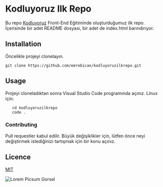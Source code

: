 # __Kodluyoruz Ilk Repo__
Bu repo [Kodluyoruz](https://kodluyoruz.org) Front-End Eğitiminde oluşturduğumuz ilk repo. İçerisinde bir adet README dosyası, bir adet de index.html barındırıyor.

## __Installation__
Öncelikle projeyi clonelayın.

```
git clone https://github.com/emrebican/kodluyoruzilkrepo.git
```
## __Usage__
Projeyi cloneladıktan sonra Visual Studio Code programında açınız.
Linux için:
 ```
    cd kodluyoruzilkrepo
    code .
```

### __Contributing__
Pull requestler kabul edilir. Büyük değişiklikler için, lütfen önce neyi değiştirmek istediğinizi tartışmak için bir konu açınız.

## __Licence__
[MIT](https://choosealicense.com/licenses/mit/)

![Lorem Picsum Gorsel](https://picsum.photos/200/300)